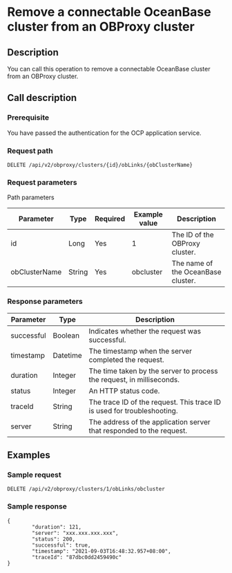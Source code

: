 Remove a connectable OceanBase cluster from an OBProxy cluster
===================================================================================



Description
--------------------------------

You can call this operation to remove a connectable OceanBase cluster from an OBProxy cluster.

Call description
-------------------------------------

### Prerequisite

You have passed the authentication for the OCP application service.

### Request path

`DELETE /api/v2/obproxy/clusters/{id}/obLinks/{obClusterName}`

### Request parameters

Path parameters


|   Parameter   |  Type  | Required | Example value |            Description             |
|---------------|--------|----------|---------------|------------------------------------|
| id            | Long   | Yes      | 1             | The ID of the OBProxy cluster.     |
| obClusterName | String | Yes      | obcluster     | The name of the OceanBase cluster. |



### Response parameters



| Parameter  |   Type   |                               Description                               |
|------------|----------|-------------------------------------------------------------------------|
| successful | Boolean  | Indicates whether the request was successful.                           |
| timestamp  | Datetime | The timestamp when the server completed the request.                    |
| duration   | Integer  | The time taken by the server to process the request, in milliseconds.   |
| status     | Integer  | An HTTP status code.                                                    |
| traceId    | String   | The trace ID of the request. This trace ID is used for troubleshooting. |
| server     | String   | The address of the application server that responded to the request.    |



Examples
-----------------------------

### Sample request

`DELETE /api/v2/obproxy/clusters/1/obLinks/obcluster`

### Sample response

```unknow
{
        "duration": 121,
        "server": "xxx.xxx.xxx.xxx",
        "status": 200,
        "successful": true,
        "timestamp": "2021-09-03T16:48:32.957+08:00",
        "traceId": "87dbc0dd2459490c"
}
```
